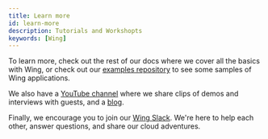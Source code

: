 ```yaml
---
title: Learn more
id: learn-more
description: Tutorials and Workshopts
keywords: [Wing]
---
```


To learn more, check out the rest of our docs where we cover all the basics with Wing, or check out our [examples repository](https://github.com/winglang/examples) to see some samples of Wing applications.

We also have a [YouTube channel](https://www.youtube.com/@winglangio) where we share clips of demos and interviews with guests, and a [blog](https://docs.winglang.io/blog).

Finally, we encourage you to join our [Wing Slack](http://t.winglang.io/slack).
We're here to help each other, answer questions, and share our cloud adventures.
